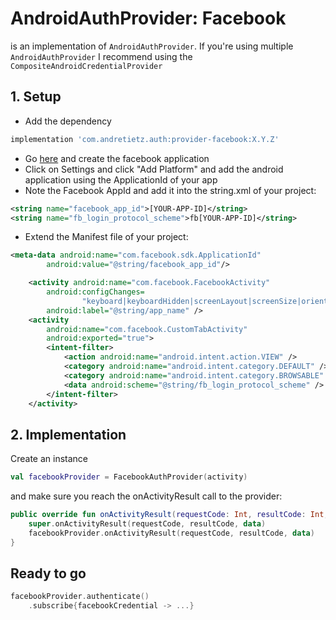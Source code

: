 # AndroidAuthProvider: Facebook
is an implementation of ```AndroidAuthProvider```. If you're using
multiple ```AndroidAuthProvider``` I recommend using the ```CompositeAndroidCredentialProvider```
## 1. Setup
* Add the dependency
```gradle
implementation 'com.andretietz.auth:provider-facebook:X.Y.Z'
```
* Go [here](https://developers.facebook.com/apps/) and create the
facebook application
* Click on Settings and click "Add Platform" and add the android
application using the ApplicationId of your app
* Note the Facebook AppId and add it into the string.xml of your project:
```xml
<string name="facebook_app_id">[YOUR-APP-ID]</string>
<string name="fb_login_protocol_scheme">fb[YOUR-APP-ID]</string>
```
* Extend the Manifest file of your project:
```xml
<meta-data android:name="com.facebook.sdk.ApplicationId"
        android:value="@string/facebook_app_id"/>

    <activity android:name="com.facebook.FacebookActivity"
        android:configChanges=
                "keyboard|keyboardHidden|screenLayout|screenSize|orientation"
        android:label="@string/app_name" />
    <activity
        android:name="com.facebook.CustomTabActivity"
        android:exported="true">
        <intent-filter>
            <action android:name="android.intent.action.VIEW" />
            <category android:name="android.intent.category.DEFAULT" />
            <category android:name="android.intent.category.BROWSABLE" />
            <data android:scheme="@string/fb_login_protocol_scheme" />
        </intent-filter>
    </activity>
```
## 2. Implementation
Create an instance
```kotlin
val facebookProvider = FacebookAuthProvider(activity)
```
and make sure you reach the onActivityResult call to the provider:
```kotlin
public override fun onActivityResult(requestCode: Int, resultCode: Int, data: Intent?) {
    super.onActivityResult(requestCode, resultCode, data)
    facebookProvider.onActivityResult(requestCode, resultCode, data)
}
```
## Ready to go
```kotlin
facebookProvider.authenticate()
    .subscribe{facebookCredential -> ...}
```